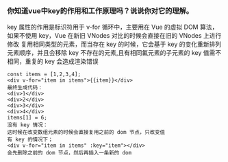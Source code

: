 ### 你知道vue中key的作用和工作原理吗？说说你对它的理解。

key 属性的作用是标识符用于 v-for 循环中，主要用在 Vue 的虚拟 DOM 算法，如果不使用 key，Vue 在新旧 VNodes 对比的时候会直接在旧的 VNodes 上进行修改
复用相同类型的元素，而当存在 key 的时候，它会基于 key 的变化重新排列元素顺序，并且会移除 key 不存在的元素,且有相同氟元素的子元素的 key 值需不相同，重复的 key 会造成渲染错误

    const items = [1,2,3,4];
	<div v-for="item in items">{{item}}</div>
	最终生成代码：
	<div>1</div>
	<div>2</div>
	<div>3</div>
	<div>4</div>
    items[1] = 6;
	没有 key 情况：
	这时候在改变数组元素的时候会直接复用之前的 dom 节点，只改变值
	有 key 的情况下； 
    <div v-for="item in items" :key="item"></div>
	会先删除之前的 dom 节点，然后再插入一条新的 dom